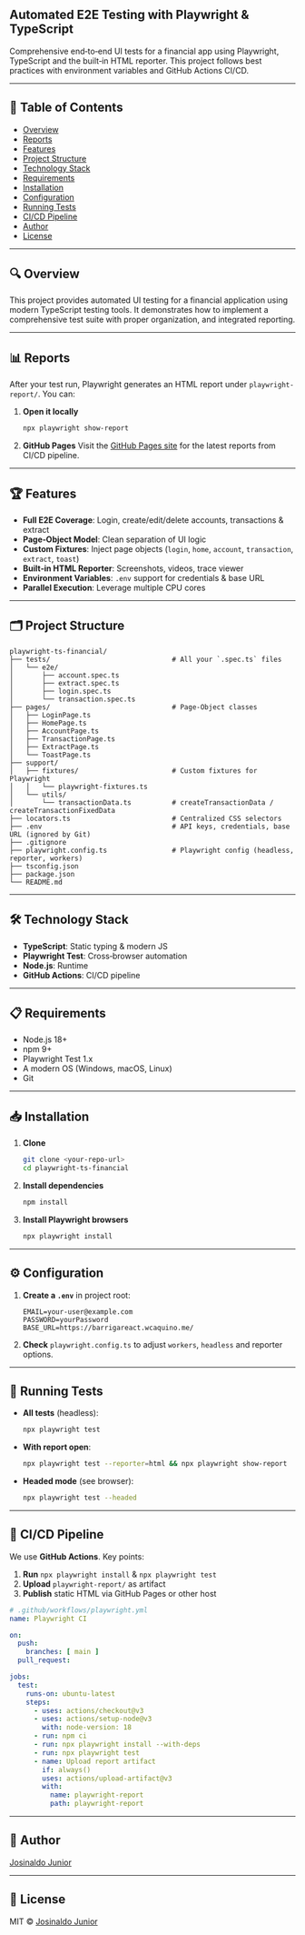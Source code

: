 ## Automated E2E Testing with Playwright & TypeScript

Comprehensive end‑to‑end UI tests for a financial app using Playwright, TypeScript and the built‑in HTML reporter. This project follows best practices with environment variables and GitHub Actions CI/CD.

---

## 📑 Table of Contents

* [Overview](#overview)
* [Reports](#reports)
* [Features](#features)
* [Project Structure](#project-structure)
* [Technology Stack](#technology-stack)
* [Requirements](#requirements)
* [Installation](#installation)
* [Configuration](#configuration)
* [Running Tests](#running-tests)
* [CI/CD Pipeline](#cicd-pipeline)
* [Author](#author)
* [License](#license)

---

## 🔍 Overview

This project provides automated UI testing for a financial application using modern TypeScript testing tools. It demonstrates how to implement a comprehensive test suite with proper organization, and integrated reporting.

---

## 📊 Reports

After your test run, Playwright generates an HTML report under `playwright-report/`. You can:

1. **Open it locally**

   ```bash
   npx playwright show-report
   ```
2. **GitHub Pages** Visit the <a href="https://josinaldogjunior.github.io/playwright-automation/" target="_blank">GitHub Pages site</a> for the latest reports from CI/CD pipeline.

---

## 🏆 Features

* **Full E2E Coverage**: Login, create/edit/delete accounts, transactions & extract
* **Page‑Object Model**: Clean separation of UI logic
* **Custom Fixtures**: Inject page objects (`login`, `home`, `account`, `transaction`, `extract`, `toast`)
* **Built‑in HTML Reporter**: Screenshots, videos, trace viewer
* **Environment Variables**: `.env` support for credentials & base URL
* **Parallel Execution**: Leverage multiple CPU cores

---

## 🗂️ Project Structure

```
playwright-ts-financial/
├── tests/                              # All your `.spec.ts` files
│   └── e2e/
│       ├── account.spec.ts
│       ├── extract.spec.ts   
│       ├── login.spec.ts
│       └── transaction.spec.ts
├── pages/                              # Page‑Object classes
│   ├── LoginPage.ts
│   ├── HomePage.ts
│   ├── AccountPage.ts
│   ├── TransactionPage.ts
│   ├── ExtractPage.ts
│   └── ToastPage.ts
├── support/
│   ├── fixtures/                       # Custom fixtures for Playwright
│   │   └── playwright‑fixtures.ts
│   └── utils/
│       └── transactionData.ts          # createTransactionData / createTransactionFixedData
├── locators.ts                         # Centralized CSS selectors
├── .env                                # API keys, credentials, base URL (ignored by Git)
├── .gitignore
├── playwright.config.ts                # Playwright config (headless, reporter, workers)
├── tsconfig.json
├── package.json
└── README.md
```

---

## 🛠️ Technology Stack

* **TypeScript**: Static typing & modern JS
* **Playwright Test**: Cross‑browser automation
* **Node.js**: Runtime
* **GitHub Actions**: CI/CD pipeline

---

## 📋 Requirements

* Node.js 18+
* npm 9+
* Playwright Test 1.x
* A modern OS (Windows, macOS, Linux)
* Git

---

## 📥 Installation

1. **Clone**

   ```bash
   git clone <your‑repo‑url>
   cd playwright-ts-financial
   ```
2. **Install dependencies**

   ```bash
   npm install
   ```
3. **Install Playwright browsers**

   ```bash
   npx playwright install
   ```

---

## ⚙️ Configuration

1. **Create a `.env`** in project root:

   ```env
   EMAIL=your‑user@example.com
   PASSWORD=yourPassword
   BASE_URL=https://barrigareact.wcaquino.me/
   ```
2. **Check** `playwright.config.ts` to adjust `workers`, `headless` and reporter options.

---

## 🚀 Running Tests

* **All tests** (headless):

  ```bash
  npx playwright test
  ```
* **With report open**:

  ```bash
  npx playwright test --reporter=html && npx playwright show-report
  ```
* **Headed mode** (see browser):

  ```bash
  npx playwright test --headed
  ```

---

## 🔄 CI/CD Pipeline

We use **GitHub Actions**. Key points:

1. **Run** `npx playwright install` & `npx playwright test`
2. **Upload** `playwright-report/` as artifact
3. **Publish** static HTML via GitHub Pages or other host

```yaml
# .github/workflows/playwright.yml
name: Playwright CI

on:
  push:
    branches: [ main ]
  pull_request:

jobs:
  test:
    runs-on: ubuntu-latest
    steps:
      - uses: actions/checkout@v3
      - uses: actions/setup-node@v3
        with: node-version: 18
      - run: npm ci
      - run: npx playwright install --with-deps
      - run: npx playwright test
      - name: Upload report artifact
        if: always()
        uses: actions/upload-artifact@v3
        with:
          name: playwright-report
          path: playwright-report
```

---

## 👤 Author

[Josinaldo Junior](https://github.com/josinaldogjunior)

---

## 📄 License

MIT © [Josinaldo Junior](https://github.com/josinaldogjunior)
